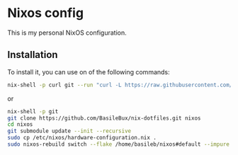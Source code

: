 # Nixos config

This is my personal NixOS configuration.

## Installation

To install it, you can use on of the following commands:

```bash
nix-shell -p curl git --run "curl -L https://raw.githubusercontent.com/BasileBux/nix-dotfiles/refs/heads/main/install.sh | sh"
```

or

```bash
nix-shell -p git
git clone https://github.com/BasileBux/nix-dotfiles.git nixos
cd nixos
git submodule update --init --recursive
sudo cp /etc/nixos/hardware-configuration.nix .
sudo nixos-rebuild switch --flake /home/basileb/nixos#default --impure
```
